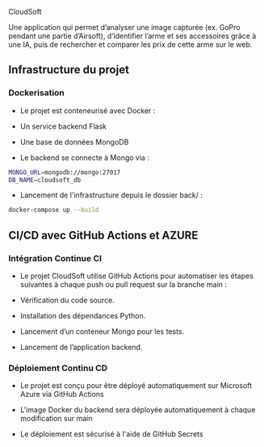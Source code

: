 CloudSoft

Une application qui permet d’analyser une image capturée (ex. GoPro pendant une partie d’Airsoft), d’identifier l’arme et ses accessoires grâce à une IA, puis de rechercher et comparer les prix de cette arme sur le web.

## Infrastructure du projet

### Dockerisation
- Le projet est conteneurisé avec Docker :

- Un service backend Flask

- Une base de données MongoDB

- Le backend se connecte à Mongo via :
```bash
MONGO_URL=mongodb://mongo:27017
DB_NAME=cloudsoft_db
```

- Lancement de l'infrastructure depuis le dossier back/ :
```bash
docker-compose up --build
```

## CI/CD avec GitHub Actions et AZURE

### Intégration Continue CI
- Le projet CloudSoft utilise GitHub Actions pour automatiser les étapes suivantes à chaque push ou pull request sur la branche main :

- Vérification du code source.

- Installation des dépendances Python.

- Lancement d’un conteneur Mongo pour les tests.

- Lancement de l’application backend.

### Déploiement Continu CD

- Le projet est conçu pour être déployé automatiquement sur Microsoft Azure via GitHub Actions

- L'image Docker du backend sera déployée automatiquement à chaque modification sur main

- Le déploiement est sécurisé à l'aide de GitHub Secrets



